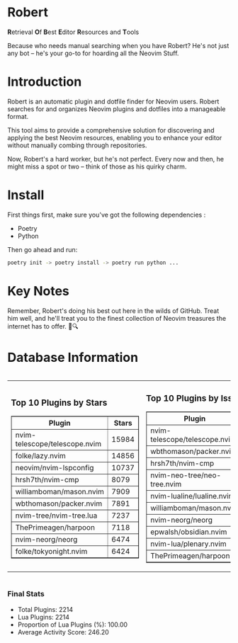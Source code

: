 # Robert

**R**etrieval
**O**f
**B**est
**E**ditor
**R**esources and
**T**ools

Because who needs manual searching when you have Robert?
He's not just any bot – he's your go-to for hoarding all the Neovim Stuff.

# Introduction
Robert is an automatic plugin and dotfile finder for Neovim users. Robert searches for and organizes Neovim plugins and dotfiles into a manageable format.

This tool aims to provide a comprehensive solution for discovering and applying the best Neovim resources, enabling you to enhance your editor without manually combing through repositories.

Now, Robert's a hard worker, but he's not perfect. Every now and then, he might miss a spot or two – think of those as his quirky charm. 

# Install
 First things first, make sure you've got the following dependencies :
  - Poetry 
  - Python 

Then go ahead and run:

```bash
poetry init -> poetry install -> poetry run python ...
```
# Key Notes

Remember, Robert's doing his best out here in the wilds of GitHub. Treat him well, and he'll treat you to the finest collection of Neovim treasures the internet has to offer. 🎩🔍


# Database Information

<div style='display:flex;flex-direction:row;justify-content:space-between;'><table><tr><td><h3>Top 10 Plugins by Stars</h3><table border="1"><tr><th>Plugin</th><th>Stars</th></tr><tr><td>nvim-telescope/telescope.nvim</td><td>15984</td></tr><tr><td>folke/lazy.nvim</td><td>14856</td></tr><tr><td>neovim/nvim-lspconfig</td><td>10737</td></tr><tr><td>hrsh7th/nvim-cmp</td><td>8079</td></tr><tr><td>williamboman/mason.nvim</td><td>7909</td></tr><tr><td>wbthomason/packer.nvim</td><td>7891</td></tr><tr><td>nvim-tree/nvim-tree.lua</td><td>7237</td></tr><tr><td>ThePrimeagen/harpoon</td><td>7118</td></tr><tr><td>nvim-neorg/neorg</td><td>6474</td></tr><tr><td>folke/tokyonight.nvim</td><td>6424</td></tr></table></td><td><h3>Top 10 Plugins by Issues</h3><table border="1"><tr><th>Plugin</th><th>Issues</th></tr><tr><td>nvim-telescope/telescope.nvim</td><td>377</td></tr><tr><td>wbthomason/packer.nvim</td><td>307</td></tr><tr><td>hrsh7th/nvim-cmp</td><td>285</td></tr><tr><td>nvim-neo-tree/neo-tree.nvim</td><td>239</td></tr><tr><td>nvim-lualine/lualine.nvim</td><td>227</td></tr><tr><td>williamboman/mason.nvim</td><td>206</td></tr><tr><td>nvim-neorg/neorg</td><td>184</td></tr><tr><td>epwalsh/obsidian.nvim</td><td>158</td></tr><tr><td>nvim-lua/plenary.nvim</td><td>148</td></tr><tr><td>ThePrimeagen/harpoon</td><td>123</td></tr></table></td><td><h3>Top 10 Plugins by Forks</h3><table border="1"><tr><th>Plugin</th><th>Forks</th></tr><tr><td>neovim/nvim-lspconfig</td><td>2082</td></tr><tr><td>nvim-telescope/telescope.nvim</td><td>837</td></tr><tr><td>nvim-tree/nvim-tree.lua</td><td>609</td></tr><tr><td>nvim-lualine/lualine.nvim</td><td>469</td></tr><tr><td>folke/tokyonight.nvim</td><td>433</td></tr><tr><td>hrsh7th/nvim-cmp</td><td>400</td></tr><tr><td>ThePrimeagen/harpoon</td><td>379</td></tr><tr><td>folke/lazy.nvim</td><td>361</td></tr><tr><td>jackMort/ChatGPT.nvim</td><td>316</td></tr><tr><td>nvim-lua/plenary.nvim</td><td>287</td></tr></table></td></tr></table></div>

### Final Stats
- Total Plugins: 2214
- Lua Plugins: 2214
- Proportion of Lua Plugins (%): 100.00
- Average Activity Score: 246.20
